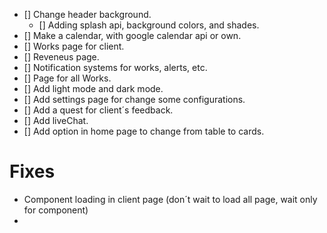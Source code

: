 - [] Change header background.
  - [] Adding splash api, background colors, and shades.
- [] Make a calendar, with google calendar api or own.
- [] Works page for client.
- [] Reveneus page.
- [] Notification systems for works, alerts, etc.
- [] Page for all Works.
- [] Add light mode and dark mode.
- [] Add settings page for change some configurations.
- [] Add a quest for client´s feedback.
- [] Add liveChat.
- [] Add option in home page to change from table to cards.

# Fixes

- Component loading in client page (don´t wait to load all page, wait only for component)
- 